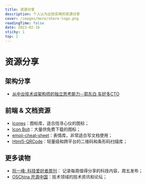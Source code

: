 ```yaml
---
title: 资源分享
description: 个人认为比较实用的资源分享
cover: /images/more/share-logo.png
readingTime: false
date: 2023-02-16
sticky: 1
top: 2
---
```


# 资源分享

## 架构分享

- [从中台技术谈架构师的独立思考能力--郭东白 车好多CTO](https://time.geekbang.org/opencourse/intro/100069401)

## 前端 & 文档资源

- [Icones](https://icones.js.org/)：图标库，适合找寻心仪的图标；
- [Icon Bolt](https://www.iconbolt.com/)：大量供免费下载的图标；
- [emoji-cheat-sheet](https://github.com/ikatyang/emoji-cheat-sheet)：表情库，非常适合写文档使用；
- [Html5-QRCode](https://github.com/mebjas/html5-qrcode)：轻量级和跨平台的二维码和条形码扫描库；

## 更多读物

- [阮一峰: 科技爱好者周刊](https://www.ruanyifeng.com/blog/archives.html)： 记录每周值得分享的科技内容，周五发布；
- [OSChina 开源中国](https://www.oschina.net/)：技术领域的技术资讯和论坛；